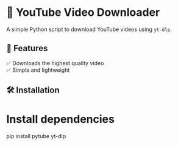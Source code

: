 # 🎥 YouTube Video Downloader  

A simple Python script to download YouTube videos using `yt-dlp`.  

## 🚀 Features  
✅ Downloads the highest quality video  
✅ Simple and lightweight  

## 🛠️ Installation  

# Install dependencies

pip install pytube yt-dlp
